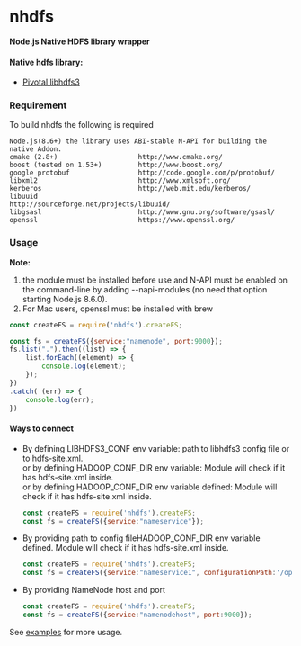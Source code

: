 nhdfs
========================

**Node.js Native HDFS library wrapper**

#### Native hdfs library: 

 - [Pivotal libhdfs3](https://github.com/apache/incubator-hawq/tree/master/depends/libhdfs3)
 

### Requirement

To build nhdfs the following is required

    Node.js(8.6+) the library uses ABI-stable N-API for building the native Addon.
    cmake (2.8+)                    http://www.cmake.org/
    boost (tested on 1.53+)         http://www.boost.org/
    google protobuf                 http://code.google.com/p/protobuf/
    libxml2                         http://www.xmlsoft.org/
    kerberos                        http://web.mit.edu/kerberos/
    libuuid                         http://sourceforge.net/projects/libuuid/
    libgsasl                        http://www.gnu.org/software/gsasl/
    openssl                         https://www.openssl.org/

### Usage

**Note:** 
1) the module must be installed before use and N-API must be enabled on the 
command-line by adding --napi-modules (no need that option starting Node.js 8.6.0).
2) For Mac users, openssl must be installed with brew


``` js
const createFS = require('nhdfs').createFS;

const fs = createFS({service:"namenode", port:9000});
fs.list(".").then((list) => {
    list.forEach((element) => {
        console.log(element);
    });
})
.catch( (err) => {
    console.log(err);
})
```

#### Ways to connect
- By defining LIBHDFS3_CONF env variable: path to libhdfs3 config file or to hdfs-site.xml.  
  or by defining HADOOP_CONF_DIR env variable: Module will check if it has hdfs-site.xml inside.  
  or by defining HADOOP_CONF_DIR env variable defined: Module will check if it has hdfs-site.xml inside.  
    ``` js
    const createFS = require('nhdfs').createFS;
    const fs = createFS({service:"nameservice"});
    ```
- By providing path to config fileHADOOP_CONF_DIR env variable defined. Module will check if it has hdfs-site.xml inside.
    ``` js
    const createFS = require('nhdfs').createFS;
    const fs = createFS({service:"nameservice1", configurationPath:'/opt/hadoop/conf/hdfs-site.xml'});
    ```
- By providing NameNode host and port
    ``` js
    const createFS = require('nhdfs').createFS;
    const fs = createFS({service:"namenodehost", port:9000});
    ```

See [examples](https://github.com/timout/nhdfs/tree/master/examples) for more usage.